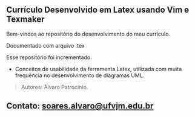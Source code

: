 ## Currículo Desenvolvido em Latex usando Vim e Texmaker

Bem-vindos ao repositório do desenvolvimento do meu currículo.

Documentado com arquivo .tex

Esse repositório foi incrementado.

- Conceitos de usabilidade da ferramenta Latex, utilizada com muita frequência no desenvolvimento de diagramas UML.


>Autores: Álvaro Patrocínio.

## Contato: soares.alvaro@ufvjm.edu.br

